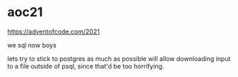 # aoc21

https://adventofcode.com/2021

we sql now boys

lets try to stick to postgres as much as possible
will allow downloading input to a file outside of psql, since that'd be too horrifying.
